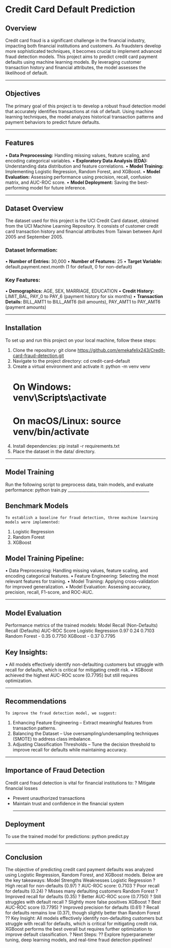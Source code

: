 # Credit Card Default Prediction
## Overview
Credit card fraud is a significant challenge in the financial industry, impacting both financial institutions and customers. As fraudsters develop more sophisticated techniques, it becomes crucial to implement advanced fraud detection models.
This project aims to predict credit card payment defaults using machine learning models. By leveraging customer transaction history and financial attributes, the model assesses the likelihood of default.
________________________________________
## Objectives
The primary goal of this project is to develop a robust fraud detection model that accurately identifies transactions at risk of default. Using machine learning techniques, the model analyzes historical transaction patterns and payment behaviors to predict future defaults.
________________________________________
## Features
•	**Data Preprocessing:** Handling missing values, feature scaling, and encoding categorical variables.
•	**Exploratory Data Analysis (EDA):** Understanding data distribution and feature correlations.
•	**Model Training:** Implementing Logistic Regression, Random Forest, and XGBoost.
•	**Model Evaluation:** Assessing performance using precision, recall, confusion matrix, and AUC-ROC score.
•	**Model Deployment:** Saving the best-performing model for future inference.
________________________________________
## Dataset Overview
The dataset used for this project is the UCI Credit Card dataset, obtained from the UCI Machine Learning Repository. It consists of customer credit card transaction history and financial attributes from Taiwan between April 2005 and September 2005.
### Dataset Information:
•	**Number of Entries:** 30,000
•	**Number of Features:** 25
•	**Target Variable:** default.payment.next.month (1 for default, 0 for non-default)
### Key Features:
•	**Demographics:** AGE, SEX, MARRIAGE, EDUCATION
•	**Credit History:** LIMIT_BAL, PAY_0 to PAY_6 (payment history for six months)
•	**Transaction Details:** BILL_AMT1 to BILL_AMT6 (bill amounts), PAY_AMT1 to PAY_AMT6 (payment amounts)
________________________________________
## Installation
To set up and run this project on your local machine, follow these steps:
1.	Clone the repository:
	  git clone https://github.com/emekafelix243/Credit-card-fraud-detection.git
2.	Navigate to the project directory:
    cd credit-card-default
3.	Create a virtual environment and activate it:
    python -m venv venv 
      # On Windows: venv\Scripts\activate
      # On macOS/Linux: source venv/bin/activate 
4.	Install dependencies:
      pip install -r requirements.txt
5.	Place the dataset in the data/ directory.
________________________________________
## Model Training
  Run the following script to preprocess data, train models, and evaluate performance:
    python train.py
    ________________________________________
## Benchmark Models
    To establish a baseline for fraud detection, three machine learning models were implemented:
1.	Logistic Regression
2.	Random Forest
3.	XGBoost

## Model Training Pipeline:
•	Data Preprocessing: Handling missing values, feature scaling, and encoding categorical features.
•	Feature Engineering: Selecting the most relevant features for training.
•	Model Training: Applying cross-validation for improved generalization.
•	Model Evaluation: Assessing accuracy, precision, recall, F1-score, and ROC-AUC.
________________________________________

## Model Evaluation
Performance metrics of the trained models:
Model	Recall (Non-Defaults)	Recall (Defaults)	AUC-ROC Score
Logistic Regression	0.97	0.24	0.7103
Random Forest	-	0.35	0.7750
XGBoost	-	0.37	0.7795

## Key Insights:
•	All models effectively identify non-defaulting customers but struggle with recall for defaults, which is critical for mitigating credit 
  risk.
•	XGBoost achieved the highest AUC-ROC score (0.7795) but still requires optimization.
________________________________________

## Recommendations
    To improve the fraud detection model, we suggest:
  1.	Enhancing Feature Engineering – Extract meaningful features from transaction patterns.
  2.	Balancing the Dataset – Use oversampling/undersampling techniques (SMOTE) to address class imbalance.
  3.	Adjusting Classification Thresholds – Tune the decision threshold to improve recall for defaults while maintaining accuracy.
  ________________________________________
## Importance of Fraud Detection
Credit card fraud detection is vital for financial institutions to: ? Mitigate financial losses
* Prevent unauthorized transactions
* Maintain trust and confidence in the financial system
  ________________________________________
## Deployment
To use the trained model for predictions:
python predict.py
________________________________________

## Conclusion
The objective of predicting credit card payment defaults was analyzed using Logistic Regression, Random Forest, and XGBoost models. Below are the key takeaways:
Model	Strengths	Weaknesses
Logistic Regression	? High recall for non-defaults (0.97) ? AUC-ROC score: 0.7103	? Poor recall for defaults (0.24) ? Misses many defaulting customers
Random Forest	? Improved recall for defaults (0.35) ? Better AUC-ROC score (0.7750)	? Still struggles with default recall ? Slightly more false positives
XGBoost	? Best AUC-ROC score (0.7795) ? Improved precision for defaults (0.61)	? Recall for defaults remains low (0.37), though slightly better than Random Forest
?? Key Insight:
All models effectively identify non-defaulting customers but struggle with recall for defaults, which is critical for mitigating credit risk. XGBoost performs the best overall but requires further optimization to improve default classification.
? Next Steps:
?? Explore hyperparameter tuning, deep learning models, and real-time fraud detection pipelines!



